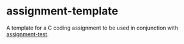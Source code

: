# assignment-template

A template for a C coding assignment to be used in conjunction with [assignment-test](https://github.com/themmj/assignment-test).

